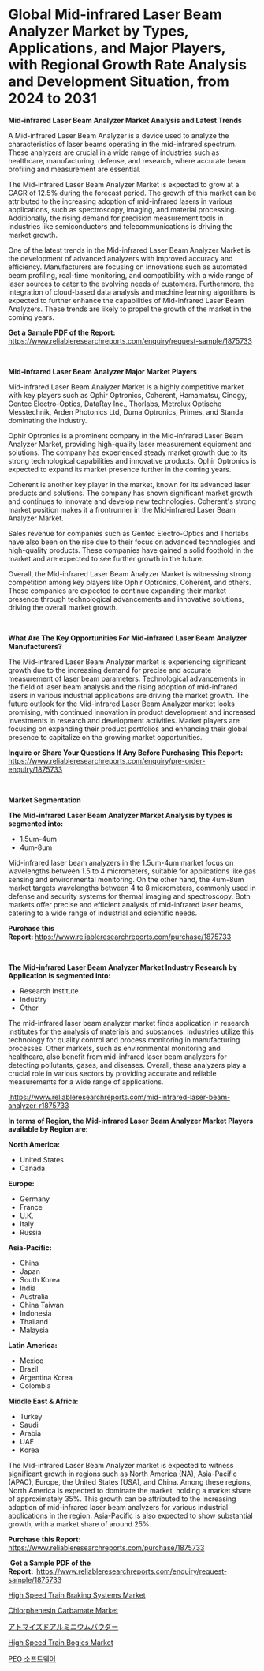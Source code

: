 <p><h1>Global Mid-infrared Laser Beam Analyzer Market by Types, Applications, and Major Players, with Regional Growth Rate Analysis and Development Situation, from 2024 to 2031</h1></p><p><strong>Mid-infrared Laser Beam Analyzer Market Analysis and Latest Trends</strong></p>
<p><p>A Mid-infrared Laser Beam Analyzer is a device used to analyze the characteristics of laser beams operating in the mid-infrared spectrum. These analyzers are crucial in a wide range of industries such as healthcare, manufacturing, defense, and research, where accurate beam profiling and measurement are essential.</p><p>The Mid-infrared Laser Beam Analyzer Market is expected to grow at a CAGR of 12.5% during the forecast period. The growth of this market can be attributed to the increasing adoption of mid-infrared lasers in various applications, such as spectroscopy, imaging, and material processing. Additionally, the rising demand for precision measurement tools in industries like semiconductors and telecommunications is driving the market growth.</p><p>One of the latest trends in the Mid-infrared Laser Beam Analyzer Market is the development of advanced analyzers with improved accuracy and efficiency. Manufacturers are focusing on innovations such as automated beam profiling, real-time monitoring, and compatibility with a wide range of laser sources to cater to the evolving needs of customers. Furthermore, the integration of cloud-based data analysis and machine learning algorithms is expected to further enhance the capabilities of Mid-infrared Laser Beam Analyzers. These trends are likely to propel the growth of the market in the coming years.</p></p>
<p><strong>Get a Sample PDF of the Report:&nbsp;</strong> <a href="https://www.reliableresearchreports.com/enquiry/request-sample/1875733">https://www.reliableresearchreports.com/enquiry/request-sample/1875733</a></p>
<p>&nbsp;</p>
<p><strong>Mid-infrared Laser Beam Analyzer Major Market Players</strong></p>
<p><p>Mid-infrared Laser Beam Analyzer Market is a highly competitive market with key players such as Ophir Optronics, Coherent, Hamamatsu, Cinogy, Gentec Electro-Optics, DataRay Inc., Thorlabs, Metrolux Optische Messtechnik, Arden Photonics Ltd, Duma Optronics, Primes, and Standa dominating the industry.</p><p>Ophir Optronics is a prominent company in the Mid-infrared Laser Beam Analyzer Market, providing high-quality laser measurement equipment and solutions. The company has experienced steady market growth due to its strong technological capabilities and innovative products. Ophir Optronics is expected to expand its market presence further in the coming years.</p><p>Coherent is another key player in the market, known for its advanced laser products and solutions. The company has shown significant market growth and continues to innovate and develop new technologies. Coherent's strong market position makes it a frontrunner in the Mid-infrared Laser Beam Analyzer Market.</p><p>Sales revenue for companies such as Gentec Electro-Optics and Thorlabs have also been on the rise due to their focus on advanced technologies and high-quality products. These companies have gained a solid foothold in the market and are expected to see further growth in the future.</p><p>Overall, the Mid-infrared Laser Beam Analyzer Market is witnessing strong competition among key players like Ophir Optronics, Coherent, and others. These companies are expected to continue expanding their market presence through technological advancements and innovative solutions, driving the overall market growth.</p></p>
<p>&nbsp;</p>
<p><strong>What Are The Key Opportunities For Mid-infrared Laser Beam Analyzer Manufacturers?</strong></p>
<p><p>The Mid-infrared Laser Beam Analyzer market is experiencing significant growth due to the increasing demand for precise and accurate measurement of laser beam parameters. Technological advancements in the field of laser beam analysis and the rising adoption of mid-infrared lasers in various industrial applications are driving the market growth. The future outlook for the Mid-infrared Laser Beam Analyzer market looks promising, with continued innovation in product development and increased investments in research and development activities. Market players are focusing on expanding their product portfolios and enhancing their global presence to capitalize on the growing market opportunities.</p></p>
<p><strong>Inquire or Share Your Questions If Any Before Purchasing This Report:</strong> <a href="https://www.reliableresearchreports.com/enquiry/pre-order-enquiry/1875733">https://www.reliableresearchreports.com/enquiry/pre-order-enquiry/1875733</a></p>
<p>&nbsp;</p>
<p><strong>Market Segmentation</strong></p>
<p><strong>The Mid-infrared Laser Beam Analyzer Market Analysis by types is segmented into:</strong></p>
<p><ul><li>1.5um-4um</li><li>4um-8um</li></ul></p>
<p><p>Mid-infrared laser beam analyzers in the 1.5um-4um market focus on wavelengths between 1.5 to 4 micrometers, suitable for applications like gas sensing and environmental monitoring. On the other hand, the 4um-8um market targets wavelengths between 4 to 8 micrometers, commonly used in defense and security systems for thermal imaging and spectroscopy. Both markets offer precise and efficient analysis of mid-infrared laser beams, catering to a wide range of industrial and scientific needs.</p></p>
<p><strong>Purchase this Report:&nbsp;</strong><a href="https://www.reliableresearchreports.com/purchase/1875733">https://www.reliableresearchreports.com/purchase/1875733</a></p>
<p>&nbsp;</p>
<p><strong>The Mid-infrared Laser Beam Analyzer Market Industry Research by Application is segmented into:</strong></p>
<p><ul><li>Research Institute</li><li>Industry</li><li>Other</li></ul></p>
<p><p>The mid-infrared laser beam analyzer market finds application in research institutes for the analysis of materials and substances. Industries utilize this technology for quality control and process monitoring in manufacturing processes. Other markets, such as environmental monitoring and healthcare, also benefit from mid-infrared laser beam analyzers for detecting pollutants, gases, and diseases. Overall, these analyzers play a crucial role in various sectors by providing accurate and reliable measurements for a wide range of applications.</p></p>
<p><a href="https://www.reliableresearchreports.com/mid-infrared-laser-beam-analyzer-r1875733">&nbsp;https://www.reliableresearchreports.com/mid-infrared-laser-beam-analyzer-r1875733</a></p>
<p><strong>In terms of Region, the Mid-infrared Laser Beam Analyzer Market Players available by Region are:</strong></p>
<p>
    <p> <strong> North America: </strong>
        <ul>
            <li>United States</li>
            <li>Canada</li>
        </ul>
        </p> 
    <p> <strong> Europe: </strong>
        <ul>
            <li>Germany</li>
            <li>France</li>
            <li>U.K.</li>
            <li>Italy</li>
            <li>Russia</li>
        </ul>
        </p> 
    <p> <strong> Asia-Pacific: </strong>
        <ul>
            <li>China</li>
            <li>Japan</li>
            <li>South Korea</li>
            <li>India</li>
            <li>Australia</li>
            <li>China Taiwan</li>
            <li>Indonesia</li>
            <li>Thailand</li>
            <li>Malaysia</li>
        </ul>
        </p> 
    <p> <strong> Latin America: </strong>
        <ul>
            <li>Mexico</li>
            <li>Brazil</li>
            <li>Argentina Korea</li>
            <li>Colombia</li>
        </ul>
        </p> 
    <p> <strong> Middle East & Africa: </strong>
        <ul>
            <li>Turkey</li>
            <li>Saudi</li>
            <li>Arabia</li>
            <li>UAE</li>
            <li>Korea</li>
        </ul>
    </p>
    </p>
<p><p>The Mid-infrared Laser Beam Analyzer market is expected to witness significant growth in regions such as North America (NA), Asia-Pacific (APAC), Europe, the United States (USA), and China. Among these regions, North America is expected to dominate the market, holding a market share of approximately 35%. This growth can be attributed to the increasing adoption of mid-infrared laser beam analyzers for various industrial applications in the region. Asia-Pacific is also expected to show substantial growth, with a market share of around 25%.</p></p>
<p><strong>Purchase this Report: </strong><a href="https://www.reliableresearchreports.com/purchase/1875733">https://www.reliableresearchreports.com/purchase/1875733</a></p>
<p>&nbsp;<strong>Get a Sample PDF of the Report:&nbsp;&nbsp;</strong><a href="https://www.reliableresearchreports.com/enquiry/request-sample/1875733">https://www.reliableresearchreports.com/enquiry/request-sample/1875733</a></p>
<p><strong></strong></p>
<p><p><a href="https://github.com/fiixsa/Market-Research-Report-List-2/blob/main/high-speed-train-braking-systems-market.md">High Speed Train Braking Systems Market</a></p><p><a href="https://issuu.com/reportprime-2/docs/chlorphenesin-carbamate-market-size-2030.pptx">Chlorphenesin Carbamate Market</a></p><p><a href="https://medium.com/@ja15984/%E3%82%A2%E3%83%88%E3%83%9E%E3%82%A4%E3%82%BA%E3%81%95%E3%82%8C%E3%81%9F%E3%82%A2%E3%83%AB%E3%83%9F%E3%83%8B%E3%82%A6%E3%83%A0%E7%B2%89%E6%9C%AB%E5%B8%82%E5%A0%B4%E3%83%A1%E3%83%88%E3%83%AA%E3%82%AF%E3%82%B9%E3%81%AE%E3%83%87%E3%82%B3%E3%83%BC%E3%83%87%E3%82%A3%E3%83%B3%E3%82%B0-%E5%B8%82%E5%A0%B4%E3%82%B7%E3%82%A7%E3%82%A2-%E3%83%88%E3%83%AC%E3%83%B3%E3%83%89-%E6%88%90%E9%95%B7%E3%83%91%E3%82%BF%E3%83%BC%E3%83%B3-306f05388d92">アトマイズドアルミニウムパウダー</a></p><p><a href="https://github.com/cecuraprangm/Market-Research-Report-List-2/blob/main/high-speed-train-bogies-market.md">High Speed Train Bogies Market</a></p><p><a href="https://medium.com/@hershelkris/peo-%EC%86%8C%ED%94%84%ED%8A%B8%EC%9B%A8%EC%96%B4-%EC%8B%9C%EC%9E%A5-%EC%8B%9C%EC%9E%A5-cagr-%EC%8B%9C%EC%9E%A5-%ED%8A%B8%EB%A0%8C%EB%93%9C-%EB%B0%8F-%EC%84%B1%EC%9E%A5-%EC%A0%84%EB%9E%B5%EC%97%90-%EB%8C%80%ED%95%9C-%ED%86%B5%EC%B0%B0%EB%A0%A5-a007c9cef176">PEO 소프트웨어</a></p></p>